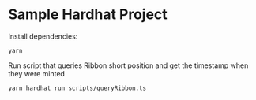 # Sample Hardhat Project

Install dependencies:

```shell
yarn
```

Run script that queries Ribbon short position and get the timestamp when they were minted

```shell
yarn hardhat run scripts/queryRibbon.ts 
```
